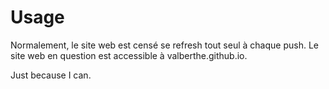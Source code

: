 # Usage

Normalement, le site web est censé se refresh tout seul à chaque push.
Le site web en question est accessible à valberthe.github.io.

Just because I can.

